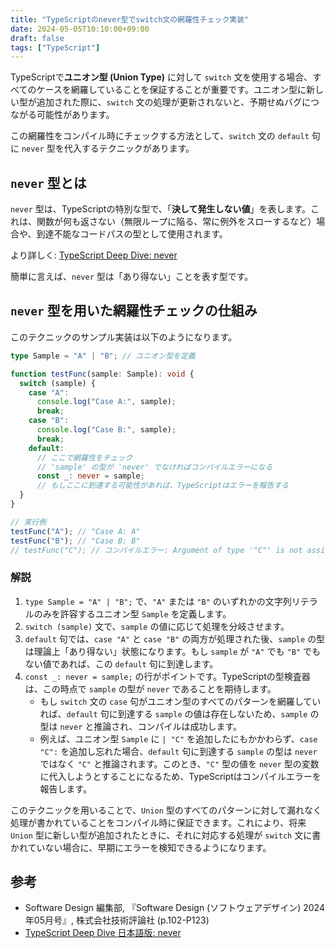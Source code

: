 ```yaml
---
title: "TypeScriptのnever型でswitch文の網羅性チェック実装"
date: 2024-05-05T10:10:00+09:00
draft: false
tags: ["TypeScript"] 
---
```

<!--more-->
TypeScriptで**ユニオン型 (Union Type)** に対して `switch` 文を使用する場合、すべてのケースを網羅していることを保証することが重要です。ユニオン型に新しい型が追加された際に、`switch` 文の処理が更新されないと、予期せぬバグにつながる可能性があります。

この網羅性をコンパイル時にチェックする方法として、`switch` 文の `default` 句に `never` 型を代入するテクニックがあります。

## `never` 型とは

`never` 型は、TypeScriptの特別な型で、「**決して発生しない値**」を表します。これは、関数が何も返さない（無限ループに陥る、常に例外をスローするなど）場合や、到達不能なコードパスの型として使用されます。

より詳しく: [TypeScript Deep Dive: never](https://typescriptbook.jp/reference/statements/never)

簡単に言えば、`never` 型は「あり得ない」ことを表す型です。

## `never` 型を用いた網羅性チェックの仕組み

このテクニックのサンプル実装は以下のようになります。

```typescript:sample.ts
type Sample = "A" | "B"; // ユニオン型を定義

function testFunc(sample: Sample): void {
  switch (sample) {
    case "A":
      console.log("Case A:", sample);
      break;
    case "B":
      console.log("Case B:", sample);
      break;
    default:
      // ここで網羅性をチェック
      // 'sample' の型が 'never' でなければコンパイルエラーになる
      const _: never = sample;
      // もしここに到達する可能性があれば、TypeScriptはエラーを報告する
  }
}

// 実行例
testFunc("A"); // "Case A: A"
testFunc("B"); // "Case B: B"
// testFunc("C"); // コンパイルエラー: Argument of type '"C"' is not assignable to parameter of type '"A" | "B"'.
```

### 解説

1.  `type Sample = "A" | "B";` で、`"A"` または `"B"` のいずれかの文字列リテラルのみを許容するユニオン型 `Sample` を定義します。
2.  `switch (sample)` 文で、`sample` の値に応じて処理を分岐させます。
3.  `default` 句では、`case "A"` と `case "B"` の両方が処理された後、`sample` の型は理論上「あり得ない」状態になります。もし `sample` が `"A"` でも `"B"` でもない値であれば、この `default` 句に到達します。
4.  `const _: never = sample;` の行がポイントです。TypeScriptの型検査器は、この時点で `sample` の型が `never` であることを期待します。
    -   もし `switch` 文の `case` 句がユニオン型のすべてのパターンを網羅していれば、`default` 句に到達する `sample` の値は存在しないため、`sample` の型は `never` と推論され、コンパイルは成功します。
    -   例えば、ユニオン型 `Sample` に `| "C"` を追加したにもかかわらず、`case "C":` を追加し忘れた場合、`default` 句に到達する `sample` の型は `never` ではなく `"C"` と推論されます。このとき、`"C"` 型の値を `never` 型の変数に代入しようとすることになるため、TypeScriptはコンパイルエラーを報告します。

このテクニックを用いることで、`Union` 型のすべてのパターンに対して漏れなく処理が書かれていることをコンパイル時に保証できます。これにより、将来 `Union` 型に新しい型が追加されたときに、それに対応する処理が `switch` 文に書かれていない場合に、早期にエラーを検知できるようになります。

## 参考
-   Software Design 編集部, 『Software Design (ソフトウェアデザイン) 2024年05月号』, 株式会社技術評論社 (p.102-P123)
-   [TypeScript Deep Dive 日本語版: never](https://typescript-jp.gitbook.io/deep-dive/future-javascript/never)
